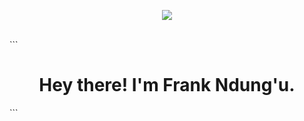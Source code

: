 
<p align="center">
  <img src="https://github.com/thompsonemerson/thompsonemerson/raw/master/cover-thompson.png" />
</p>

<br>
```
<h1 align="center"> Hey there! I'm Frank Ndung'u.</h1>
```
<!---
dosha10/dosha10 is a ✨ special ✨ repository because its `README.md` (this file) appears on your GitHub profile.
You can click the Preview link to take a look at your changes.
--->
